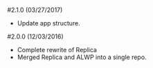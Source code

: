 #2.1.0 (03/27/2017)
* Update app structure.

#2.0.0 (12/03/2016)
* Complete rewrite of Replica
* Merged Replica and ALWP into a single repo.
